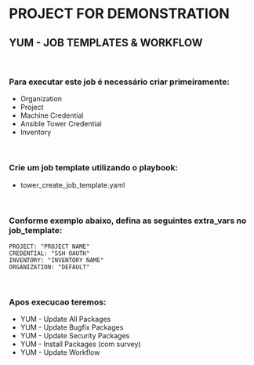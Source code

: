 # PROJECT FOR DEMONSTRATION
## YUM - JOB TEMPLATES & WORKFLOW

<br>


### Para executar este job é necessário criar primeiramente:
- Organization
- Project
- Machine Credential
- Ansible Tower Credential
- Inventory

<br> 

### Crie um job template utilizando o playbook: 
- tower_create_job_template.yaml

<br>

### Conforme exemplo abaixo, defina as seguintes extra_vars no job_template:

```
PROJECT: "PROJECT NAME"
CREDENTIAL: "SSH OAUTH"
INVENTORY: "INVENTORY NAME"
ORGANIZATION: "DEFAULT"
```

<br>

### Apos execucao teremos: 
- YUM - Update All Packages
- YUM - Update Bugfix Packages
- YUM - Update Security Packages
- YUM - Install Packages (com survey)
- YUM - Update Workflow



